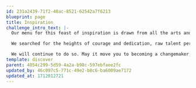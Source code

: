 ```yaml
---
id: 231a2439-71f2-48ac-8521-62542a7f6213
blueprint: page
title: Inspiration
challenge_intro_text: |-
  Our menu for this feast of inspiration is drawn from all the arts and sciences, all the continents, all the centuries. 

  We searched for the heights of courage and dedication, raw talent perfectly tuned to saving the planet, humor to balance urgency, grace that enlightens humanity, and wisdom to know exactly the right challenge.

  We will continue to do so. May it move you to becoming a changemaker, in whatever venture crosses your path, whatever group attracts your participation, whatever solo enterprise you might dream.
template: discover
parent: 4054c299-5d59-4a2a-b98c-597ebfaee2fc
updated_by: 46c097c5-771c-49e2-b8c6-ba6009ae7172
updated_at: 1712012721
---
```

